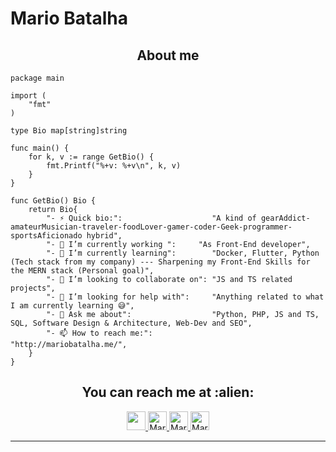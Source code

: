 # Mario Batalha

<h2 align="center">About me</h2>

```golang
package main

import (
	"fmt"
)

type Bio map[string]string

func main() {
	for k, v := range GetBio() {
		fmt.Printf("%+v: %+v\n", k, v)
	}
}

func GetBio() Bio {
	return Bio{
		"- ⚡ Quick bio:":                    "A kind of gearAddict-amateurMusician-traveler-foodLover-gamer-coder-Geek-programmer-sportsAficionado hybrid",
		"- 🔭 I’m currently working ":     "As Front-End developer",
		"- 🌱 I’m currently learning":        "Docker, Flutter, Python (Tech stack from my company) --- Sharpening my Front-End Skills for the MERN stack (Personal goal)",
		"- 👯 I’m looking to collaborate on": "JS and TS related projects",
		"- 🤔 I’m looking for help with":     "Anything related to what I am currently learning 😅",
		"- 💬 Ask me about":                  "Python, PHP, JS and TS, SQL, Software Design & Architecture, Web-Dev and SEO",
		"- 📫 How to reach me:":              "http://mariobatalha.me/",
	}
}
```

<h2 align="center">You can reach me at :alien:</h2>

<p align="center">
  <a href="https://dev.to/mariobatalha">
    <img src="https://www.vectorlogo.zone/logos/devto/devto-icon.svg" height="30" width="30">
  </a>

  <a href="https://www.linkedin.com/in/m%C3%A1rio-batalha-silva-5a4068180/">
    <img src="https://www.vectorlogo.zone/logos/linkedin/linkedin-icon.svg" alt="Mario Batalha's LinkedIn Profile" height="30" width="30">
  </a>

  <a href="https://stackoverflow.com/users/14004075/m%c3%a1rio-batalha">
    <img src="https://www.vectorlogo.zone/logos/stackoverflow/stackoverflow-icon.svg" alt="Mario Batalha's Stack Exchange Profile" height="30" width="30">
  </a>

  
  <a href="https://mariobatalha9.medium.com/">
    <img src="https://www.vectorlogo.zone/logos/medium/medium-tile.svg" alt="Mario Batalha's Medium Profile" height="30" width="30">
  </a>
</p>


---
